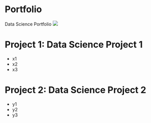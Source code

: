 # Portfolio
Data Science Portfolio
![](https://github.com/Trilytic/Portfolio/blob/main/images/DSCF6432%20(3)%20-%20BW.JPG)


# Project 1: Data Science Project 1
- x1
- x2
- x3

# Project 2: Data Science Project 2
- y1
- y2
- y3
